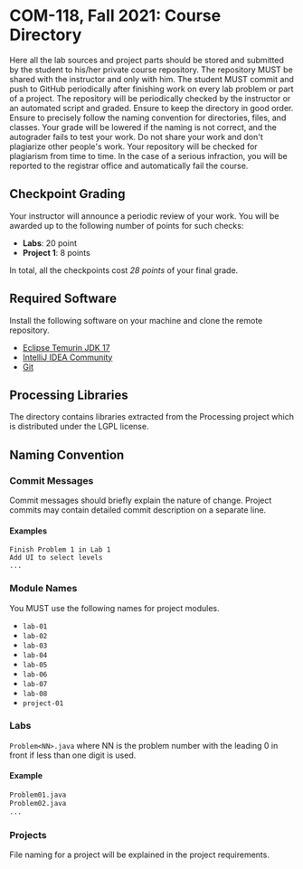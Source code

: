 # COM-118, Fall 2021: Course Directory

Here all the lab sources and project parts should be stored and submitted by the
student to his/her private course repository. The repository MUST be shared with
the instructor and only with him. The student MUST commit and push to GitHub
periodically after finishing work on every lab problem or part of a project. The
repository will be periodically checked by the instructor or an automated script
and graded. Ensure to keep the directory in good order. Ensure to precisely
follow the naming convention for directories, files, and classes.  Your grade
will be lowered if the naming is not correct, and the autograder fails to test
your work. Do not share your work and don't plagiarize other people's work. Your
repository will be checked for plagiarism from time to time.  In the case of a
serious infraction, you will be reported to the registrar office and
automatically fail the course.

## Checkpoint Grading

Your instructor will announce a periodic review of your work. You will be
awarded up to the following number of points for such checks:

* __Labs__: 20 point
* __Project 1__: 8 points

In total, all the checkpoints cost *28 points* of your final grade.

## Required Software

Install the following software on your machine and clone the remote repository.

* [Eclipse Temurin JDK 17](https://adoptium.net)
* [IntelliJ IDEA Community](https://www.jetbrains.com/idea/download)
* [Git](https://git-scm.com)

## Processing Libraries

The directory contains libraries extracted from the Processing project which is
distributed under the LGPL license.

## Naming Convention

### Commit Messages

Commit messages should briefly explain the nature of change. Project commits may
contain detailed commit description on a separate line.

#### Examples

```
Finish Problem 1 in Lab 1
Add UI to select levels
...
```

### Module Names

You MUST use the following names for project modules.

* `lab-01`
* `lab-02`
* `lab-03`
* `lab-04`
* `lab-05`
* `lab-06`
* `lab-07`
* `lab-08`
* `project-01`

### Labs

`Problem<NN>.java` where NN is the problem number with the leading 0 in front if
less than one digit is used.

#### Example

```bash
Problem01.java
Problem02.java
...
```

### Projects

File naming for a project will be explained in the project requirements.
